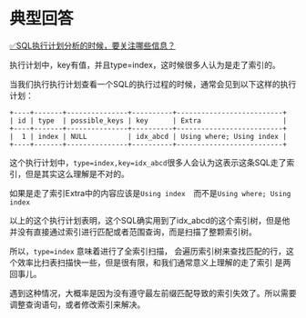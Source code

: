 # 典型回答
[✅SQL执行计划分析的时候，要关注哪些信息？](https://www.yuque.com/hollis666/fo22bm/fho0bamf4qpcril5?view=doc_embed)

执行计划中，key有值，并且type=index，这时候很多人认为是走了索引的。

当我们执行执行计划查看一个SQL的执行过程的时候，通常会见到以下这样的执行计划：

```
+----+-------+---------------+----------+--------------------------+                                           
| id | type  | possible_keys | key      | Extra                    |                                           
+----+-------+---------------+----------+--------------------------+                                           
|  1 | index | NULL          | idx_abcd | Using where; Using index |                                           
+----+-------+---------------+----------+--------------------------+ 
```


这个执行计划中，`type=index,key=idx_abcd`很多人会认为这表示这条SQL走了索引，但是其实这么理解是不对的。

如果是走了索引Extra中的内容应该是`Using index  `而不是`Using where; Using index `

以上的这个执行计划表明，这个SQL确实用到了idx_abcd的这个索引树，但是他并没有直接通过索引进行匹配或者范围查询，而是扫描了整颗索引树。

所以，`type=index` 意味着进行了全索引扫描， 会遍历索引树来查找匹配的行，这个效率比扫表扫描快一些，但是很有限，和我们通常意义上理解的走了索引 是两回事儿。

遇到这种情况，大概率是因为没有遵守最左前缀匹配导致的索引失效了。所以需要调整查询语句，或者修改索引来解决。
